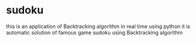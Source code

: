 # sudoku
this is an application of Backtracking algorithm in real time using python
it is automatic solution of famous game sudoku using Backtracking algorithm
